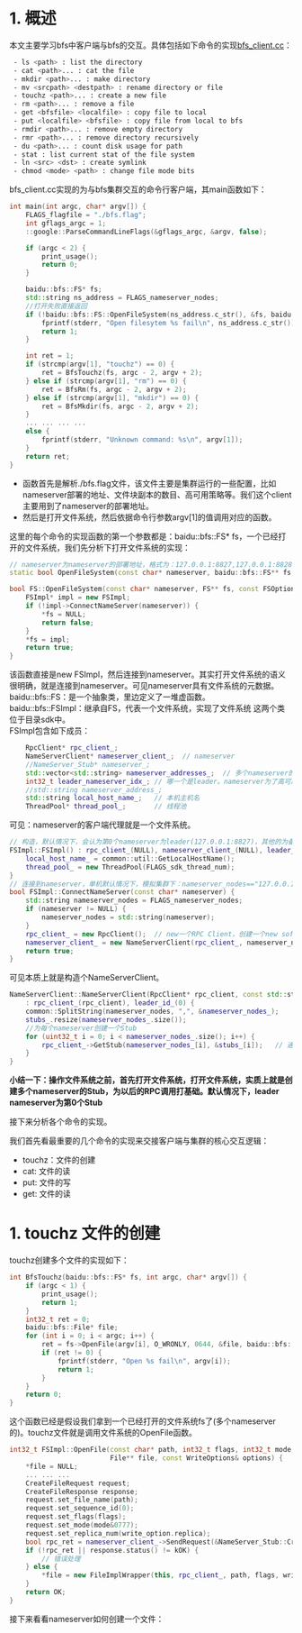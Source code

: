 # 1. 概述
本文主要学习bfs中客户端与bfs的交互。具体包括如下命令的实现[bfs_client.cc]()：  
```sh
 - ls <path> : list the directory  
 - cat <path>... : cat the file
 - mkdir <path>... : make directory  
 - mv <srcpath> <destpath> : rename directory or file  
 - touchz <path>... : create a new file  
 - rm <path>... : remove a file  
 - get <bfsfile> <localfile> : copy file to local  
 - put <localfile> <bfsfile> : copy file from local to bfs  
 - rmdir <path>... : remove empty directory  
 - rmr <path>... : remove directory recursively  
 - du <path>... : count disk usage for path  
 - stat : list current stat of the file system  
 - ln <src> <dst> : create symlink  
 - chmod <mode> <path> : change file mode bits  
``` 

bfs_client.cc实现的为与bfs集群交互的命令行客户端，其main函数如下：  
```C++
int main(int argc, char* argv[]) {
    FLAGS_flagfile = "./bfs.flag";
    int gflags_argc = 1;
    ::google::ParseCommandLineFlags(&gflags_argc, &argv, false);

    if (argc < 2) {
        print_usage();
        return 0;
    }

    baidu::bfs::FS* fs;
    std::string ns_address = FLAGS_nameserver_nodes;
    //打开失败直接返回
    if (!baidu::bfs::FS::OpenFileSystem(ns_address.c_str(), &fs, baidu::bfs::FSOptions())) {
        fprintf(stderr, "Open filesytem %s fail\n", ns_address.c_str());
        return 1;
    }

    int ret = 1;
    if (strcmp(argv[1], "touchz") == 0) {
        ret = BfsTouchz(fs, argc - 2, argv + 2);
    } else if (strcmp(argv[1], "rm") == 0) {
        ret = BfsRm(fs, argc - 2, argv + 2);
    } else if (strcmp(argv[1], "mkdir") == 0) {
        ret = BfsMkdir(fs, argc - 2, argv + 2);
    } 
    ... ... ... ...
    else {
        fprintf(stderr, "Unknown command: %s\n", argv[1]);
    }
    return ret;
}
```
 - 函数首先是解析./bfs.flag文件，该文件主要是集群运行的一些配置，比如nameserver部署的地址、文件块副本的数目、高可用策略等。我们这个client主要用到了nameserver的部署地址。  
 - 然后是打开文件系统，然后依据命令行参数argv[1]的值调用对应的函数。  

这里的每个命令的实现函数的第一个参数都是：baidu::bfs::FS* fs，一个已经打开的文件系统，我们先分析下打开文件系统的实现：  
```C++
// nameserver为nameserver的部署地址，格式为：127.0.0.1:8827,127.0.0.1:8828,127.0.0.1:8829，FS：需要该函数创建，FSOptions：表示文件系统的username和passwd
static bool OpenFileSystem(const char* nameserver, baidu::bfs::FS** fs, const FSOptions&);  // 函数原型
```
```C++
bool FS::OpenFileSystem(const char* nameserver, FS** fs, const FSOptions&) {
    FSImpl* impl = new FSImpl;
    if (!impl->ConnectNameServer(nameserver)) {
        *fs = NULL;
        return false;
    }
    *fs = impl;
    return true;
}
```
该函数直接是new FSImpl，然后连接到nameserver。其实打开文件系统的语义很明确，就是连接到nameserver。可见nameserver具有文件系统的元数据。  
baidu::bfs::FS：是一个抽象类，里边定义了一堆虚函数。  
baidu::bfs::FSImpl：继承自FS，代表一个文件系统，实现了文件系统
这两个类位于目录sdk中。  
FSImpl包含如下成员：  
```C++
    RpcClient* rpc_client_;
    NameServerClient* nameserver_client_;  // nameserver
    //NameServer_Stub* nameserver_;
    std::vector<std::string> nameserver_addresses_;  // 多个nameserver的地址
    int32_t leader_nameserver_idx_; // 哪一个是leader。nameserver为了高可用，有多个副本
    //std::string nameserver_address_;
    std::string local_host_name_;   // 本机主机名
    ThreadPool* thread_pool_;       // 线程池
```
可见：nameserver的客户端代理就是一个文件系统。  
```C++
// 构造，默认情况下，会认为第0个nameserver为leader(127.0.0.1:8827)，其他的为备份。
FSImpl::FSImpl() : rpc_client_(NULL), nameserver_client_(NULL), leader_nameserver_idx_(0) {
    local_host_name_ = common::util::GetLocalHostName();
    thread_pool_ = new ThreadPool(FLAGS_sdk_thread_num);
}
// 连接到nameserver，单机默认情况下，模拟集群下：nameserver_nodes=="127.0.0.1:8827,127.0.0.1:8828,127.0.0.1:8829"
bool FSImpl::ConnectNameServer(const char* nameserver) {
    std::string nameserver_nodes = FLAGS_nameserver_nodes;
    if (nameserver != NULL) {
        nameserver_nodes = std::string(nameserver);
    }
    rpc_client_ = new RpcClient();  // new一个RPC Client，创建一个new sofa::pbrpc::RpcClient(options)，这个RPC框架不在这里学习。
    nameserver_client_ = new NameServerClient(rpc_client_, nameserver_nodes);  // 创建NameServerClient
    return true;
}
```
可见本质上就是构造个NameServerClient。  
```C++
NameServerClient::NameServerClient(RpcClient* rpc_client, const std::string& nameserver_nodes)
    : rpc_client_(rpc_client), leader_id_(0) {
    common::SplitString(nameserver_nodes, ",", &nameserver_nodes_);
    stubs_.resize(nameserver_nodes_.size());
    //为每个nameserver创建一个Stub
    for (uint32_t i = 0; i < nameserver_nodes_.size(); i++) {
        rpc_client_->GetStub(nameserver_nodes_[i], &stubs_[i]);   // 通过ip:port得到一个stub
    }
}
```
**小结一下：操作文件系统之前，首先打开文件系统，打开文件系统，实质上就是创建多个nameserver的Stub，为以后的RPC调用打基础。默认情况下，leader nameserver为第0个Stub**  

接下来分析各个命令的实现。  

我们首先看最重要的几个命令的实现来交接客户端与集群的核心交互逻辑：  
 - touchz：文件的创建  
 - cat: 文件的读  
 - put: 文件的写  
 - get: 文件的读  

# 1. touchz 文件的创建
touchz创建多个文件的实现如下：  
```C++
int BfsTouchz(baidu::bfs::FS* fs, int argc, char* argv[]) {
    if (argc < 1) {
        print_usage();
        return 1;
    }
    int32_t ret = 0;
    baidu::bfs::File* file;
    for (int i = 0; i < argc; i++) {
        ret = fs->OpenFile(argv[i], O_WRONLY, 0644, &file, baidu::bfs::WriteOptions());
        if (ret != 0) {
            fprintf(stderr, "Open %s fail\n", argv[i]);
            return 1;
        }
    }
    return 0;
}
```
这个函数已经是假设我们拿到一个已经打开的文件系统fs了(多个nameserver的)。touchz文件就是调用文件系统的OpenFile函数。  
```C++
int32_t FSImpl::OpenFile(const char* path, int32_t flags, int32_t mode,
                         File** file, const WriteOptions& options) {
    *file = NULL;
    ... ... ...
    CreateFileRequest request;
    CreateFileResponse response;
    request.set_file_name(path);
    request.set_sequence_id(0);
    request.set_flags(flags);
    request.set_mode(mode&0777);
    request.set_replica_num(write_option.replica);
    bool rpc_ret = nameserver_client_->SendRequest(&NameServer_Stub::CreateFile, &request, &response, 15, 1); // 核心就是调用nameserver的CreateFile
    if (!rpc_ret || response.status() != kOK) {
        // 错误处理
    } else {
        *file = new FileImplWrapper(this, rpc_client_, path, flags, write_option);
    }
    return OK;
}
```
接下来看看nameserver如何创建一个文件：  


